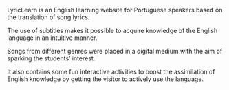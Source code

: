 LyricLearn is an English learning website for Portuguese speakers based on the translation of song lyrics.

The use of subtitles makes it possible to acquire knowledge of the English language in an intuitive manner. 

Songs from different genres were placed in a digital medium with the aim of sparking the students’ interest.

It also contains some fun interactive activities to boost the assimilation of English knowledge by getting the visitor to actively use the language.
